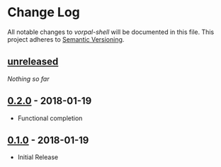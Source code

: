 # Change Log

All notable changes to *vorpal-shell* will be documented in this file.
This project adheres to [Semantic Versioning](http://semver.org/).

## [unreleased]
_Nothing so far_

## [0.2.0] - 2018-01-19
- Functional completion

## [0.1.0] - 2018-01-19
- Initial Release

[unreleased]: https://github.com/AdrieanKhisbe/vorpal-shell/compare/v0.2.0...HEAD
[0.2.0]: https://github.com/AdrieanKhisbe/vorpal-shell/compare/v0.1.0...v0.2.0
[0.1.0]: https://github.com/AdrieanKhisbe/vorpal-shell/compare/70df184...v0.1.0
